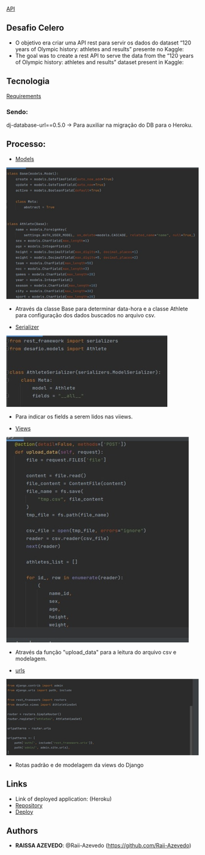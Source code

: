 [API]()
 
## Desafio Celero
 
-  O objetivo era criar uma API rest para servir os dados do dataset “120 years of Olympic history: athletes and results” presente no Kaggle:
- The goal was to create a rest API to serve the data from the “120 years of Olympic history: athletes and results” dataset present in Kaggle:

## Tecnologia
 [Requirements](https://github.com/Raii-Azevedo/desafioCelero/blob/master/requirements.txt)
 
 ### Sendo:
 dj-database-url==0.5.0 -> Para auxiliar na migração do DB para o Heroku.


## Processo:
- [Models](https://github.com/Raii-Azevedo/desafioCelero/blob/master/desafio/models.py)

![Models](https://github.com/Raii-Azevedo/desafioCelero/blob/master/desafio/images/models.jpeg)
- Através da classe Base para determinar data-hora e a classe Athlete para configuração dos dados buscados no arquivo csv.

- [Serializer](https://github.com/Raii-Azevedo/desafioCelero/blob/master/desafio/serializers.py)

![Serializer](https://github.com/Raii-Azevedo/desafioCelero/blob/master/desafio/images/serializer.jpeg)
- Para indicar os fields a serem lidos nas viiews.

- [Views](https://github.com/Raii-Azevedo/desafioCelero/blob/master/desafio/views.py)

![Views](https://github.com/Raii-Azevedo/desafioCelero/blob/master/desafio/images/views.jpeg)
- Através da  função "upload_data" para a leitura do arquivo csv e modelagem.

- [urls](https://github.com/Raii-Azevedo/desafioCelero/blob/master/celero/urls.py)

![url](https://github.com/Raii-Azevedo/desafioCelero/blob/master/desafio/images/rotas.jpeg)
- Rotas padrão e de modelagem da views do Django
 
## Links
 
  - Link of deployed application: (Heroku)
  - [Repository](https://github.com/Raii-Azevedo/desafioCelero)
  - [Deploy](https://celero-rai.herokuapp.com/athletes/)

 
 
## Authors
 
* **RAISSA AZEVEDO**: @Raii-Azevedo (https://github.com/Raii-Azevedo)
 
 
